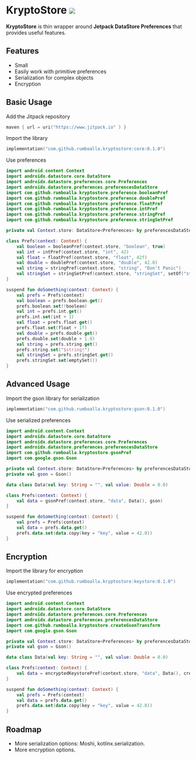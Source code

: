 # KryptoStore [![](https://jitpack.io/v/rumboalla/kryptostore.svg)](https://jitpack.io/#rumboalla/kryptostore)
**KryptoStore** is thin wrapper around **Jetpack DataStore Preferences** that provides useful features.

## Features
* Small
* Easily work with primitive preferences
* Serialization for complex objects
* Encryption

## Basic Usage
Add the Jitpack repository
```kotlin
maven { url = uri("https://www.jitpack.io" ) }
```
Import the library
```kotlin
implementation("com.github.rumboalla.kryptostore:core:0.1.0")
```
Use preferences
```kotlin
import android.content.Context
import androidx.datastore.core.DataStore
import androidx.datastore.preferences.core.Preferences
import androidx.datastore.preferences.preferencesDataStore
import com.github.rumboalla.kryptostore.preference.booleanPref
import com.github.rumboalla.kryptostore.preference.doublePref
import com.github.rumboalla.kryptostore.preference.floatPref
import com.github.rumboalla.kryptostore.preference.intPref
import com.github.rumboalla.kryptostore.preference.stringPref
import com.github.rumboalla.kryptostore.preference.stringSetPref

private val Context.store: DataStore<Preferences> by preferencesDataStore(name = "prefs")

class Prefs(context: Context) {
    val boolean = booleanPref(context.store, "boolean", true)
    val int = intPref(context.store, "int", 42)
    val float = floatPref(context.store, "float", 42f)
    val double = doublePref(context.store, "double", 42.0)
    val string = stringPref(context.store, "string", "Don't Panic")
    val stringSet = stringSetPref(context.store, "stringSet", setOf("string", "Don't Panic"))
}

suspend fun doSomething(context: Context) {
    val prefs = Prefs(context)
    val boolean = prefs.boolean.get()
    prefs.boolean.set(!boolean)
    val int = prefs.int.get()
    prefs.int.set(int + 1)
    val float = prefs.float.get()
    prefs.float.set(float + 1f)
    val double = prefs.double.get()
    prefs.double.set(double + 1.0)
    val string = prefs.string.get()
    prefs.string.set("$string!")
    val stringSet = prefs.stringSet.get()
    prefs.stringSet.set(emptySet())
}
```

## Advanced Usage
Import the gson library for serialization
```kotlin
implementation("com.github.rumboalla.kryptostore:gson:0.1.0")
```
Use serialized preferences
```kotlin
import android.content.Context
import androidx.datastore.core.DataStore
import androidx.datastore.preferences.core.Preferences
import androidx.datastore.preferences.preferencesDataStore
import com.github.rumboalla.kryptostore.gsonPref
import com.google.gson.Gson

private val Context.store: DataStore<Preferences> by preferencesDataStore(name = "prefs")
private val gson = Gson()

data class Data(val key: String = "", val value: Double = 0.0)

class Prefs(context: Context) {
    val data = gsonPref(context.store, "data", Data(), gson)
}

suspend fun doSomething(context: Context) {
    val prefs = Prefs(context)
    val data = prefs.data.get()
    prefs.data.set(data.copy(key = "key", value = 42.0))
}
```

## Encryption
Import the library for encryption
```kotlin
implementation("com.github.rumboalla.kryptostore:keystore:0.1.0")
```
Use encrypted preferences
```kotlin
import android.content.Context
import androidx.datastore.core.DataStore
import androidx.datastore.preferences.core.Preferences
import androidx.datastore.preferences.preferencesDataStore
import com.github.rumboalla.kryptostore.createGsonTransform
import com.google.gson.Gson

private val Context.store: DataStore<Preferences> by preferencesDataStore(name = "prefs")
private val gson = Gson()

data class Data(val key: String = "", val value: Double = 0.0)

class Prefs(context: Context) {
    val data = encryptedKeystorePref(context.store, "data", Data(), createGsonTransform(gson))
}

suspend fun doSomething(context: Context) {
    val prefs = Prefs(context)
    val data = prefs.data.get()
    prefs.data.set(data.copy(key = "key", value = 42.0))
}
```

## Roadmap
* More serialization options: Moshi, kotlinx.serialization.
* More encryption options.
